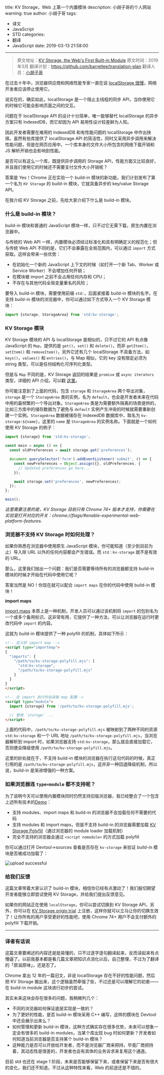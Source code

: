 title: KV Storage，Web 上第一个内置模块
description: 小胡子哥的个人网站
warning: true
author: 小胡子哥
tags:
  - 译文
  - JavaScript
  - STD
categories:
  - 翻译
  - JavaScript
date: 2019-03-13 21:58:00
---
> 原文地址：[KV Storage, the Web's First Built-in Module](https://developers.google.com/web/updates/2019/03/kv-storage)
> 原文时间：2019年3月
> 翻译计划：<https://github.com/barretlee/translation-plan>
> 翻译人员：[小胡子哥](https://www.barretlee.com/about/)

在过去十年中，浏览器供应商和网络性能专家一直在说 [localStorage 很慢](https://hacks.mozilla.org/2012/03/there-is-no-simple-solution-for-local-storage/)，网络开发者应该停止使用它。

说实在的，确实如此，localStorage 是一个阻止主线程的同步 API，当你使用它的时候它可能会影响页面之间的交互。

问题在于 localStorage API 的设计十分简单，唯一能够替代 localStorage 的异步方案只有 IndexedDB，而它却因为 API 易用性设计较差鲜为人知。

因此开发者需要在难用的 IndexedDB 和有性能问题的 localStorage 中作出抉择。虽然有些库提供了 localStorage API 的简洁性，同时又采用异步调用来解决性能问题，但是在网页应用中，一个库本身的文件大小所包含的网络下载开销和 JS 解析开销也会影响到性能。

是否可以有这么一个库，既提供异步调用的 Storage API，性能方面又比较良好，并且我们使用它的时候还不需要支付文件大小开销呢？

答案是 Yes！Chrome 正在实验一个 build-in 模块的新功能，我们计划发布了第一个名为 `KV Storage` 的 build-in 模块，它就具备异步的 key/value Storage API。

在我介绍 KV Storage 之前，先给大家介绍下什么是 build-in 模块。

### 什么是 build-in 模块？

build-in 模块和普通的 JavaScript 模块一样，只不过它无需下载，原生内置在浏览器中。

与传统的 Web API 一样，内置模块必须经过标准化和具有明确定义的规范化；但与传统 Web API 不同的是，它们不会暴露在全局范围内，可以通过 `import` 方式获取。这样会带来一些优势：

- 在初始化一个新的 JavaScript 上下文的时候（如打开一个新 Tab、Worker 或 Service Worker）不会增加任何开销；
- 在模块被 import 之前不会占用任何内存和 CPU；
- 不存在与其他代码全局变量重名的风险；

要导入 build-in 模块，需要使用前缀 `std:`，后面紧接着 build-in 模块的名字。在支持 build-in 模块的浏览器中，你可以通过如下方式导入一个 KV Storage 模块：

```js
import {storage, StorageArea} from 'std:kv-storage';
```

### KV Storage 模块

KV Storage 模块的 API 与 localStorage 是相似的，只不过它的 API 有点像 JavaScript 的 `Map`，提供的是 `get()`，`set()` 和 `delete()`，而非  `getItem()`，`setItem()` 和 `removeItem()`，另外它还有几个 localStorage 不具备方法，如 `keys()`，`values()` 和 `entries()`，与 Map 相似，它的 key 没有限定必须为 string 类型，可以是任何结构化可序列化类型。

但是与 `Map` 不同的是，KV Storage 返回的结果是 `promise` 或 `async iterators` 类型，详细的 API 介绍，可以戳 [这里](https://wicg.github.io/kv-storage/#storagearea)。

你可能注意到了上面的代码，包含 `storage` 和 `StorageArea` 两个导出对象，`storage` 是一个 `StorageArea` 类的实例，名为 `default`，也会是开发者未来在代码中用的最频繁的一个导出对象。`StorageArea` 类是为需要额外隔离的场景提供的，比如三方库中的储存数据为了避免与 `default` 实例产生冲突的时候就需要重新创建一个实例。`StorageArea` 数据被储存在 IndexedDB 数据库中，取名为 `kv-storage:${name}`，这里的 `name` 是 `StorageArea` 的实例名称。下面就是一个如何使用 KV Storage 的例子：

```js
import {storage} from 'std:kv-storage';

const main = async () => {
  const oldPreferences = await storage.get('preferences');

  document.querySelector('form').addEventListener('submit', () => {
    const newPreferences = Object.assign({}, oldPreferences, {
      // Updated preferences go here...
    });

    await storage.set('preferences', newPreferences);
  });
};

main();
```

_这里需要注意的是，KV Storage 目前只有 Chrome 74+ 版本才支持，你需要在实验室打开对应的开关：chrome://flags/#enable-experimental-web-platform-features._

### 浏览器不支持 KV Storage 时如何处理？

如果你熟悉在浏览器中使用原生 JavaScript 模块，你可能知道（至少到目前为止）导入除 URL 以外的任何内容都会产生错误。而 `std：kv-storage` 就不是有效的 URL。

那么，这里我们抛出一个问题：我们是否需要等待所有的浏览器都支持 build-in 模块的时候才开始在代码中使用它呢？

答案当然是 NO！你现在就可以配合 `import maps` 在你的代码中使用 build-in 模块！

**import maps**

[import maps](https://github.com/WICG/import-maps) 本质上是一种机制，开发人员可以通过该机制将 `import` 的包别名为一个或多个备用标识。这非常有用，它提供了一种方法，可以让浏览器在运行时更改代码中 `import` 的内容。

这就为 build-in 模块提供了一种 polyfill 的机制，具体如下所示：

```html
<!-- 定义好 import map -->
<script type="importmap">
{
  "imports": {
    "/path/to/kv-storage-polyfill.mjs": [
      "std:kv-storage",
      "/path/to/kv-storage-polyfill.mjs"
    ]
  }
}
</script>

<!-- 在 import 执行时会读取 map 配置-->
<script type="module">
  import {storage} from '/path/to/kv-storage-polyfill.mjs';

  // 使用 `storage` ...
</script>
```

上面的代码中，`/path/to/kv-storage-polyfill.mjs` 被映射到了两种不同的资源 `std:kv-storage` 和一个 URL 地址 `/path/to/kv-storage-polyfill.mjs`，当浏览器解析到 import 时，如果浏览器支持 `std:kv-storage`，那么就会直接加载它，否则便会降级使用 `/path/to/kv-storage-polyfill.mjs`。

这里的妙处就在于，不支持 build-in 模块的浏览器在执行这句代码的时候，真正引用的是 `/path/to/kv-storage-polyfill.mjs`，这并非一种回退降级机制，所以说，build-in 是渐进增强的一种方案。

### 如果浏览器连 `type=module` 都不支持呢？

为了说明今天可以使用内置模块同时仍然支持旧版浏览器，我已经整合了一个包含上述所有技术的[Demo](https://rollup-built-in-modules.glitch.me/)：

- 支持 modules、import maps 和 build-in 的浏览器不会加载任何不需要的代码
- 支持 modules 和 import maps，但是不支持 build-in 的浏览器需要加载 [KV Storage Polyfill](https://github.com/GoogleChromeLabs/kv-storage-polyfill)（通过浏览器的 module loader 加载机制）
- 完全不支持的浏览器会通过 `<script nomodule>` 的方式加载 polyfill

你可以通过打开 Devtool->sources 查看是否存在 `kv-storage` 来验证 build-in 模块是否被成功加载了：

![upload successful](/blogimgs/kv-storage-build-in-module.png)


### 给我们反馈

这篇文章带着大家认识了 build-in 模块，相信你已经有点激动了！我们殷切期望开发者能够立即尝试使用 KV Storage，并给我们提出反馈意见。

如果你的网站正在使用 `localStorage`，你可以尝试切换到 KV Storage API，另外，你可以在 [KV Storage origin trial](https://developers.chrome.com/origintrials/#/trials/active) 上注册，这样你就可以立马让你的切换生效了！让你所有的用户享受更好的性能吧，使用 Chrome 74+ 用户不会支付额外的 polyfill 下载开销。

---

### 译者有话说

这篇文章要阐述的内容还是挺易懂的，只不过逐字逐句翻译起来，反而读起来有点懵逼了。以前我基本都是看几篇文章把知识点消化以后，自己整理，不过为了翻译的「原滋原味」，还是忍了。

Chrome 拿出 12 年的一篇旧文，非说 localStorage 存在不好的性能问题，然后把 KV Storage 搬出来，这个逻辑虽然牵强了些，不过还是可以理解它的初衷——在 build-in module 这块进行初步的尝试。

其实未来这块会存在很多的问题，我稍微列几个：

- 不同的浏览器如何保证底层实现是一致的？
- 为了更好的性能，是否 build-in 模块采用 C++ 编写，这样的模块在 Devtool 中还会展示出来么？
- 如何管理和更新 build-in 模块，这种方式确实存在很多优势，未来可以想象一定会有很多的 build-in modules，当某个库出现 bug 时如何更新？开发者如何知道当前浏览器是否支持某个 build-in 模块？
- 这种能力是否可以开放给开发者，而不是浏览器厂商来把持，毕竟厂商把持着，其动态性是很差的，开发者也会有具体的业务诉求来复用这个通道。

目前 std 也还在 stage 1 阶段，未来是否能够保留下来，或者保留下来是否有很大的变化，我们还不知道。不过从这种特性来看，Web 的前途还是不错的。















